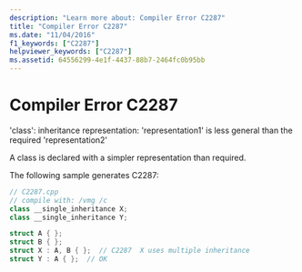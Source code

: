 ```yaml
---
description: "Learn more about: Compiler Error C2287"
title: "Compiler Error C2287"
ms.date: "11/04/2016"
f1_keywords: ["C2287"]
helpviewer_keywords: ["C2287"]
ms.assetid: 64556299-4e1f-4437-88b7-2464fc0b95bb
---
```

# Compiler Error C2287

'class': inheritance representation: 'representation1' is less general than the required 'representation2'

A class is declared with a simpler representation than required.

The following sample generates C2287:

```cpp
// C2287.cpp
// compile with: /vmg /c
class __single_inheritance X;
class __single_inheritance Y;

struct A { };
struct B { };
struct X : A, B { };  // C2287  X uses multiple inheritance
struct Y : A { };  // OK
```
